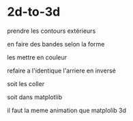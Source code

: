 # 2d-to-3d

prendre les contours extérieurs

en faire des bandes selon la forme 

les mettre en couleur

refaire a l'identique l'arriere en inversé

soit les coller

soit dans matplotlib

il faut la meme animation que matplolib 3d
